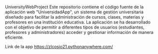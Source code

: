 UniversityWebProject
Este repositorio contiene el código fuente de la aplicación web "UniversidadApp", un sistema de gestión universitaria diseñado para facilitar la administración de cursos, clases, materias y profesores en una institución educativa. La aplicación se ha desarrollado con el objetivo de permitir a diferentes tipos de usuarios (estudiantes, profesores y administradores) acceder y gestionar información de manera eficiente.

Link de la app
https://zlcosio21.pythonanywhere.com/
